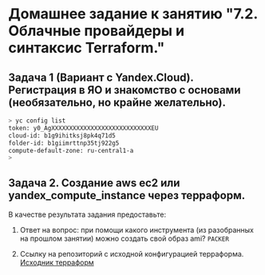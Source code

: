 # Домашнее задание к занятию "7.2. Облачные провайдеры и синтаксис Terraform."

## Задача 1 (Вариант с Yandex.Cloud). Регистрация в ЯО и знакомство с основами (необязательно, но крайне желательно).

```bash
> yc config list
token: y0_AgXXXXXXXXXXXXXXXXXXXXXXXXXXXXEU
cloud-id: b1g9ihitksj8pk4q71d5
folder-id: b1giimrttnp35tj922g5
compute-default-zone: ru-central1-a
> 
```

## Задача 2. Создание aws ec2 или yandex_compute_instance через терраформ. 

В качестве результата задания предоставьте:
1. Ответ на вопрос: при помощи какого инструмента (из разобранных на прошлом занятии) можно создать свой образ ami?
`PACKER`

1. Ссылку на репозиторий с исходной конфигурацией терраформа.  
[Исходник терраформ](https://github.com/t0hab/devops-19/blob/main/VIRT-19/07-terraform-02-syntax/terraform/main.tf)


